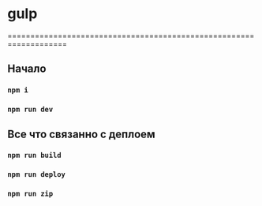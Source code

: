 # gulp

===================================================================

## Начало

### `npm i`

### `npm run dev`

## Все что связанно с деплоем

### `npm run build`

### `npm run deploy`

### `npm run zip`